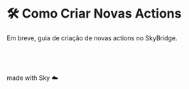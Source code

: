 # 🛠️ Como Criar Novas Actions

Em breve, guia de criação de novas actions no SkyBridge.

 
---
made with Sky ☁️